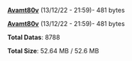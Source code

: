 [**Avamt80v**](/data/Avamt80v.txt) (13/12/22 - 21:59)- 481 bytes

[**Avamt80v**](/data/Avamt80v.txt) (13/12/22 - 21:59)- 481 bytes

**Total Datas**: 8788

**Total Size**: 52.64 MB / 52.6 MB